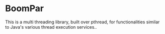 # BoomPar
This is a multi threading library, built over pthread, for functionalities similar to Java's various thread execution services..

